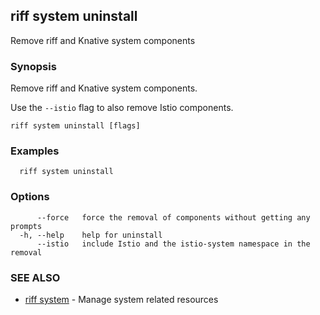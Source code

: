## riff system uninstall

Remove riff and Knative system components

### Synopsis

Remove riff and Knative system components.

Use the `--istio` flag to also remove Istio components.

```
riff system uninstall [flags]
```

### Examples

```
  riff system uninstall
```

### Options

```
      --force   force the removal of components without getting any prompts
  -h, --help    help for uninstall
      --istio   include Istio and the istio-system namespace in the removal
```

### SEE ALSO

* [riff system](riff_system.md)	 - Manage system related resources

